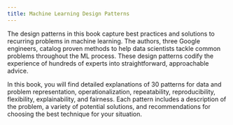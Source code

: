```yaml
---
title: Machine Learning Design Patterns
---
```


The design patterns in this book capture best practices and solutions to recurring problems in machine learning. The authors, three Google engineers, catalog proven methods to help data scientists tackle common problems throughout the ML process. These design patterns codify the experience of hundreds of experts into straightforward, approachable advice.

In this book, you will find detailed explanations of 30 patterns for data and problem representation, operationalization, repeatability, reproducibility, flexibility, explainability, and fairness. Each pattern includes a description of the problem, a variety of potential solutions, and recommendations for choosing the best technique for your situation.

















